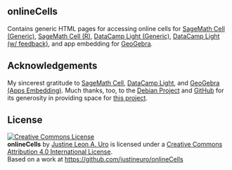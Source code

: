 ## onlineCells
Contains generic HTML pages for accessing online cells for [SageMath Cell (Generic)](https://justineuro.github.io/onlineCells/sageAll-template-000.html), [SageMath Cell (R)](https://justineuro.github.io/onlineCells/sageR-template-000.html), [DataCamp Light (Generic)](https://justineuro.github.io/onlineCells/dcl-template-001.html), [DataCamp Light (w/ feedback)](https://justineuro.github.io/onlineCells/dcl-template-002.html), and app embedding for [GeoGebra](https://justineuro.github.io/onlineCells/ggb-template-001.html).



## Acknowledgements
My sincerest gratitude to [SageMath Cell](https://sagecell.sagemath.org/), [DataCamp Light](https://github.com/datacamp/datacamp-light), and [GeoGebra (Apps Embedding)](https://wiki.geogebra.org/en/Reference:GeoGebra_Apps_Embedding).  Much thanks, too, to the [Debian Project](https://www.debian.org) and [GitHub](https://github.com) for its generosity in providing space for [this project](https://github.com/justineuro/onlineCells). 

## License
<a rel="license" href="http://creativecommons.org/licenses/by/4.0/"><img alt="Creative Commons License" style="border-width:0" src="https://i.creativecommons.org/l/by/4.0/80x15.png" /></a><br /><span xmlns:dct="http://purl.org/dc/terms/" property="dct:title"><b>onlineCells</b></span> by <a xmlns:cc="http://creativecommons.org/ns#" href="https://github.com/justineuro/" property="cc:attributionName" rel="cc:attributionURL">Justine Leon A. Uro</a> is licensed under a <a rel="license" href="http://creativecommons.org/licenses/by/4.0/">Creative Commons Attribution 4.0 International License</a>.<br />Based on a work at <a xmlns:dct="http://purl.org/dc/terms/" href="https://github.com/justineuro/onlineCells" rel="dct:source">https://github.com/justineuro/onlineCells</a>
